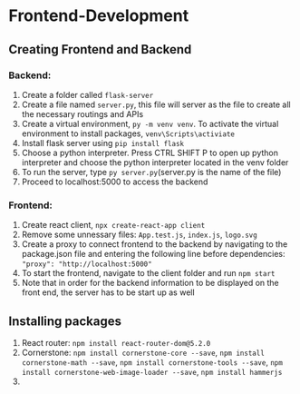 # Frontend-Development

## Creating Frontend and Backend 

### Backend:
1. Create a folder called `flask-server`
2. Create a file named `server.py`, this file will server as the file to create all the necessary routings and APIs 
3. Create a virtual environment, `py -m venv venv`. To activate the virtual environment to install packages, `venv\Scripts\activiate`
4. Install flask server using `pip install flask`
5. Choose a python interpreter. Press CTRL SHIFT P to open up python interpreter and choose the python interpreter located in the venv folder 
6. To run the server, type `py server.py`(server.py is the name of the file)
7. Proceed to localhost:5000 to access the backend

### Frontend:
1. Create react client, `npx create-react-app client`
2. Remove some unnessary files: `App.test.js`, `index.js`, `logo.svg`
3. Create a proxy to connect frontend to the backend by navigating to the package.json file and entering the following line before dependencies: `"proxy": "http://localhost:5000"`
4. To start the frontend, navigate to the client folder and run `npm start`
5. Note that in order for the backend information to be displayed on the front end, the server has to be start up as well

## Installing packages
1. React router: `npm install react-router-dom@5.2.0` 
2. Cornerstone: `npm install cornerstone-core --save`, `npm install cornerstone-math --save`, `npm install cornerstone-tools --save`, `npm install cornerstone-web-image-loader --save`, `npm install hammerjs`
3. 

